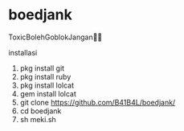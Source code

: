 # boedjank
ToxicBolehGoblokJangan👊😎


installasi
1. pkg install git
2. pkg install ruby
3. pkg install lolcat
4. gem install lolcat
5. git clone https://github.com/B41B4L/boedjank/
6. cd boedjank
7. sh meki.sh


